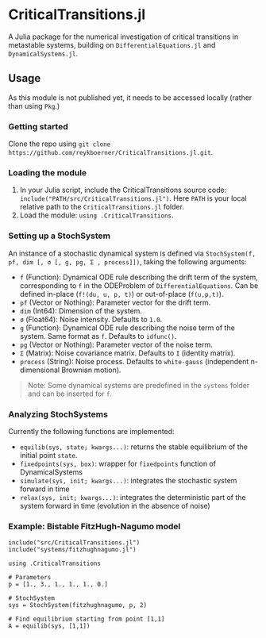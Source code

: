 # CriticalTransitions.jl

A Julia package for the numerical investigation of critical transitions in metastable systems, building on `DifferentialEquations.jl` and `DynamicalSystems.jl`.

## Usage
As this module is not published yet, it needs to be accessed locally (rather than using `Pkg`.)

### Getting started
Clone the repo using `git clone https://github.com/reykboerner/CriticalTransitions.jl.git`.

### Loading the module
1. In your Julia script, include the CriticalTransitions source code: `include("PATH/src/CriticalTransitions.jl")`. Here `PATH` is your local relative path to the `CriticalTransitions.jl` folder.
2. Load the module: `using .CriticalTransitions`.

### Setting up a StochSystem
An instance of a stochastic dynamical system is defined via `StochSystem(f, pf, dim [, σ [, g, pg, Σ , process]])`,
taking the following arguments:
* `f` (Function): Dynamical ODE rule describing the drift term of the system, corresponding to `f` in the ODEProblem of `DifferentialEquations`. Can be defined in-place (`f!(du, u, p, t)`) or out-of-place (`f(u,p,t)`).
* `pf` (Vector or Nothing): Parameter vector for the drift term.
* `dim` (Int64): Dimension of the system.
* `σ` (Float64): Noise intensity. Defaults to `1.0`.
* `g` (Function): Dynamical ODE rule describing the noise term of the system. Same format as `f`. Defaults to `idfunc()`.
* `pg` (Vector or Nothing): Parameter vector of the noise term.
* `Σ` (Matrix): Noise covariance matrix. Defaults to `I` (identity matrix).
* `process` (String): Noise process. Defaults to `white-gauss` (independent n-dimensional Brownian motion).

> Note: Some dynamical systems are predefined in the `systems` folder and can be inserted for `f`.

### Analyzing StochSystems
Currently the following functions are implemented:
* `equilib(sys, state; kwargs...)`: returns the stable equilibrium of the initial point `state`.
* `fixedpoints(sys, box)`: wrapper for `fixedpoints` function of DynamicalSystems
* `simulate(sys, init; kwargs...)`: integrates the stochastic system forward in time
* `relax(sys, init; kwargs...)`: integrates the deterministic part of the system forward in time (evolution in the absence of noise)

### Example: Bistable FitzHugh-Nagumo model
```
include("src/CriticalTransitions.jl")
include("systems/fitzhughnagumo.jl")

using .CriticalTransitions

# Parameters
p = [1., 3., 1., 1., 1., 0.]

# StochSystem
sys = StochSystem(fitzhughnagumo, p, 2)

# Find equilibrium starting from point [1,1]
A = equilib(sys, [1,1])
```
